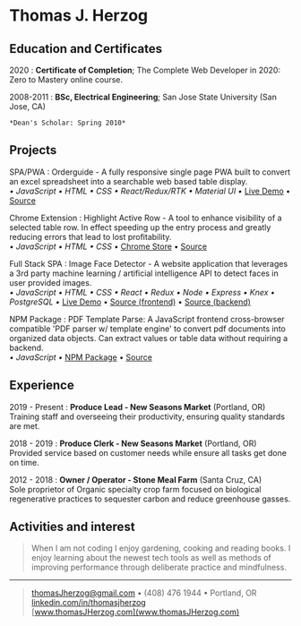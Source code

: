 Thomas J. Herzog
============

Education and Certificates
---------
2020
:   **Certificate of Completion**; The Complete Web Developer in 2020: Zero to Mastery online course.

2008-2011
:   **BSc, Electrical Engineering**; San Jose State University (San Jose, CA)

    *Dean's Scholar: Spring 2010*

Projects
--------------------
SPA/PWA
:   Orderguide - A fully responsive single page PWA built to convert an excel spreadsheet into a searchable web based table display.\
*• JavaScript • HTML • CSS • React/Redux/RTK • Material UI •* [Live Demo](https://orderguide.netlify.app/) • [Source](https://github.com/tomrule007/orderguide)

Chrome Extension
:   Highlight Active Row - A tool to enhance visibility of a selected table row. In effect
speeding up the entry process and greatly reducing errors that lead to lost
profitability.\
*• JavaScript • HTML • CSS •* [Chrome Store](https://chrome.google.com/webstore/detail/highlight-active-row/dcbeiccbdljdceifakkgndpemfaoeaip) • [Source](github.com/tomrule007/Highlight-Active-Row)

Full Stack SPA
:    Image Face Detector - A website application that leverages a 3rd party machine learning / artificial intelligence API to detect faces in user provided images.\
*• JavaScript • HTML • CSS • React • Redux • Node • Express • Knex • PostgreSQL •* [Live Demo](face-boxer-frontend.herokuapp.com/) • [Source (frontend)](github.com/tomrule007/face-boxer) • [Source (backend)](github.com/tomrule007/facerecognitionbrain)

NPM Package
:   PDF Template Parse: A JavaScript frontend cross-browser compatible 'PDF parser w/ template engine' to convert pdf documents into organized data objects. Can extract values or table data without requiring a backend.\
*• JavaScript •* [NPM Package](https://www.npmjs.com/package/pdf-template-parse) • [Source](https://github.com/tomrule007/pdf-template-parse)


Experience
----------

2019 - Present
:    **Produce Lead - New Seasons Market** (Portland, OR)\
Training staff and overseeing their productivity, ensuring quality standards are met.

2018 - 2019
:    **Produce Clerk - New Seasons Market** (Portland, OR)\
Provided service based on customer needs while ensure all tasks get done on time.

2012 - 2018
:    **Owner / Operator - Stone Meal Farm** (Santa Cruz, CA)\
Sole proprietor of Organic specialty crop farm focused on biological regenerative practices to sequester carbon and reduce greenhouse gasses.

Activities and interest
----------------------------------------

> When I am not coding I enjoy gardening, cooking and reading books. I enjoy learning about the newest tech tools as well as methods of improving performance through deliberate practice and mindfulness. 

----

> <thomasJherzog@gmail.com> • (408) 476 1944 • Portland, OR\
> [linkedin.com/in/thomasjherzog](linkedin.com/in/thomasjherzog)\
> [www.thomasJHerzog.com](www.thomasJHerzog.com)

